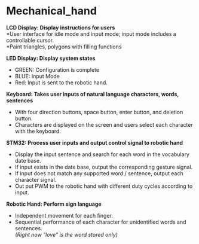 # Mechanical_hand
**LCD Display: Display instructions for users** <br />
*User interface for idle mode and input mode; input mode includes a controllable cursor. <br />
*Paint triangles, polygons with filling functions <br />

**LED Display: Display system states** <br />
*	GREEN: Configuration is complete <br />
*	BLUE: Input Mode <br />
*	Red: Input is sent to the robotic hand. <br />

**Keyboard: Takes user inputs of natural language characters, words, sentences** <br />
*	With four direction buttons, space button, enter button, and deletion button.
*	Characters are displayed on the screen and users select each character with the keyboard.

**STM32:		Process user inputs and output control signal to robotic hand** <br />
*	Display the input sentence and search for each word in the vocabulary date base.<br />
*	If input exists in the date base, output the corresponding gesture signal. <br />
*	If input does not match any supported word / sentence, output each character signal.<br />
*	Out put PWM to the robotic hand with different duty cycles according to input.<br />

**Robotic Hand:	Perform sign language**  <br />
*	Independent movement for each finger.  <br />
*	Sequential performance of each character for unidentified words and sentences. <br />
*(Right now "love" is the word stored only)*
